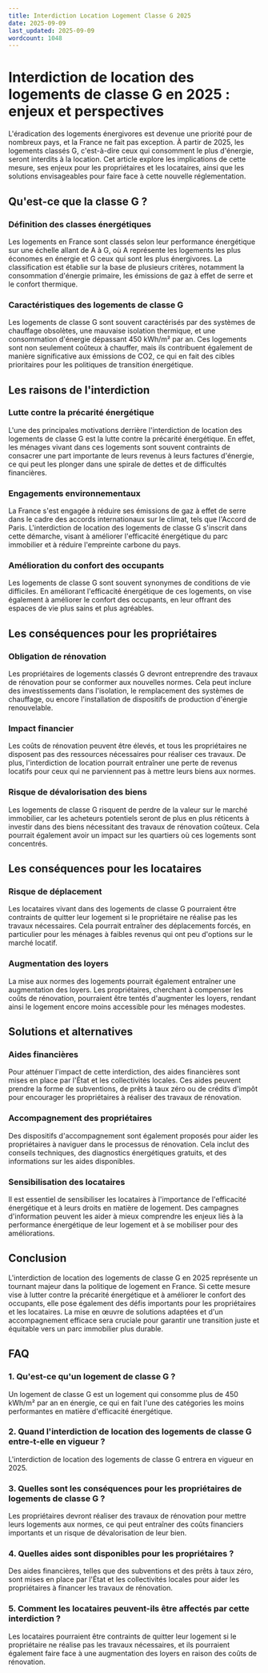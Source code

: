 ```yaml
---
title: Interdiction Location Logement Classe G 2025
date: 2025-09-09
last_updated: 2025-09-09
wordcount: 1048
---
```


# Interdiction de location des logements de classe G en 2025 : enjeux et perspectives

L'éradication des logements énergivores est devenue une priorité pour de nombreux pays, et la France ne fait pas exception. À partir de 2025, les logements classés G, c'est-à-dire ceux qui consomment le plus d'énergie, seront interdits à la location. Cet article explore les implications de cette mesure, ses enjeux pour les propriétaires et les locataires, ainsi que les solutions envisageables pour faire face à cette nouvelle réglementation.

## Qu'est-ce que la classe G ?

### Définition des classes énergétiques

Les logements en France sont classés selon leur performance énergétique sur une échelle allant de A à G, où A représente les logements les plus économes en énergie et G ceux qui sont les plus énergivores. La classification est établie sur la base de plusieurs critères, notamment la consommation d'énergie primaire, les émissions de gaz à effet de serre et le confort thermique.

### Caractéristiques des logements de classe G

Les logements de classe G sont souvent caractérisés par des systèmes de chauffage obsolètes, une mauvaise isolation thermique, et une consommation d'énergie dépassant 450 kWh/m² par an. Ces logements sont non seulement coûteux à chauffer, mais ils contribuent également de manière significative aux émissions de CO2, ce qui en fait des cibles prioritaires pour les politiques de transition énergétique.

## Les raisons de l'interdiction

### Lutte contre la précarité énergétique

L'une des principales motivations derrière l'interdiction de location des logements de classe G est la lutte contre la précarité énergétique. En effet, les ménages vivant dans ces logements sont souvent contraints de consacrer une part importante de leurs revenus à leurs factures d'énergie, ce qui peut les plonger dans une spirale de dettes et de difficultés financières.

### Engagements environnementaux

La France s'est engagée à réduire ses émissions de gaz à effet de serre dans le cadre des accords internationaux sur le climat, tels que l'Accord de Paris. L'interdiction de location des logements de classe G s'inscrit dans cette démarche, visant à améliorer l'efficacité énergétique du parc immobilier et à réduire l'empreinte carbone du pays.

### Amélioration du confort des occupants

Les logements de classe G sont souvent synonymes de conditions de vie difficiles. En améliorant l'efficacité énergétique de ces logements, on vise également à améliorer le confort des occupants, en leur offrant des espaces de vie plus sains et plus agréables.

## Les conséquences pour les propriétaires

### Obligation de rénovation

Les propriétaires de logements classés G devront entreprendre des travaux de rénovation pour se conformer aux nouvelles normes. Cela peut inclure des investissements dans l'isolation, le remplacement des systèmes de chauffage, ou encore l'installation de dispositifs de production d'énergie renouvelable.

### Impact financier

Les coûts de rénovation peuvent être élevés, et tous les propriétaires ne disposent pas des ressources nécessaires pour réaliser ces travaux. De plus, l'interdiction de location pourrait entraîner une perte de revenus locatifs pour ceux qui ne parviennent pas à mettre leurs biens aux normes.

### Risque de dévalorisation des biens

Les logements de classe G risquent de perdre de la valeur sur le marché immobilier, car les acheteurs potentiels seront de plus en plus réticents à investir dans des biens nécessitant des travaux de rénovation coûteux. Cela pourrait également avoir un impact sur les quartiers où ces logements sont concentrés.

## Les conséquences pour les locataires

### Risque de déplacement

Les locataires vivant dans des logements de classe G pourraient être contraints de quitter leur logement si le propriétaire ne réalise pas les travaux nécessaires. Cela pourrait entraîner des déplacements forcés, en particulier pour les ménages à faibles revenus qui ont peu d'options sur le marché locatif.

### Augmentation des loyers

La mise aux normes des logements pourrait également entraîner une augmentation des loyers. Les propriétaires, cherchant à compenser les coûts de rénovation, pourraient être tentés d'augmenter les loyers, rendant ainsi le logement encore moins accessible pour les ménages modestes.

## Solutions et alternatives

### Aides financières

Pour atténuer l'impact de cette interdiction, des aides financières sont mises en place par l'État et les collectivités locales. Ces aides peuvent prendre la forme de subventions, de prêts à taux zéro ou de crédits d'impôt pour encourager les propriétaires à réaliser des travaux de rénovation.

### Accompagnement des propriétaires

Des dispositifs d'accompagnement sont également proposés pour aider les propriétaires à naviguer dans le processus de rénovation. Cela inclut des conseils techniques, des diagnostics énergétiques gratuits, et des informations sur les aides disponibles.

### Sensibilisation des locataires

Il est essentiel de sensibiliser les locataires à l'importance de l'efficacité énergétique et à leurs droits en matière de logement. Des campagnes d'information peuvent les aider à mieux comprendre les enjeux liés à la performance énergétique de leur logement et à se mobiliser pour des améliorations.

## Conclusion

L'interdiction de location des logements de classe G en 2025 représente un tournant majeur dans la politique de logement en France. Si cette mesure vise à lutter contre la précarité énergétique et à améliorer le confort des occupants, elle pose également des défis importants pour les propriétaires et les locataires. La mise en œuvre de solutions adaptées et d'un accompagnement efficace sera cruciale pour garantir une transition juste et équitable vers un parc immobilier plus durable.

## FAQ

### 1. Qu'est-ce qu'un logement de classe G ?

Un logement de classe G est un logement qui consomme plus de 450 kWh/m² par an en énergie, ce qui en fait l'une des catégories les moins performantes en matière d'efficacité énergétique.

### 2. Quand l'interdiction de location des logements de classe G entre-t-elle en vigueur ?

L'interdiction de location des logements de classe G entrera en vigueur en 2025.

### 3. Quelles sont les conséquences pour les propriétaires de logements de classe G ?

Les propriétaires devront réaliser des travaux de rénovation pour mettre leurs logements aux normes, ce qui peut entraîner des coûts financiers importants et un risque de dévalorisation de leur bien.

### 4. Quelles aides sont disponibles pour les propriétaires ?

Des aides financières, telles que des subventions et des prêts à taux zéro, sont mises en place par l'État et les collectivités locales pour aider les propriétaires à financer les travaux de rénovation.

### 5. Comment les locataires peuvent-ils être affectés par cette interdiction ?

Les locataires pourraient être contraints de quitter leur logement si le propriétaire ne réalise pas les travaux nécessaires, et ils pourraient également faire face à une augmentation des loyers en raison des coûts de rénovation.
